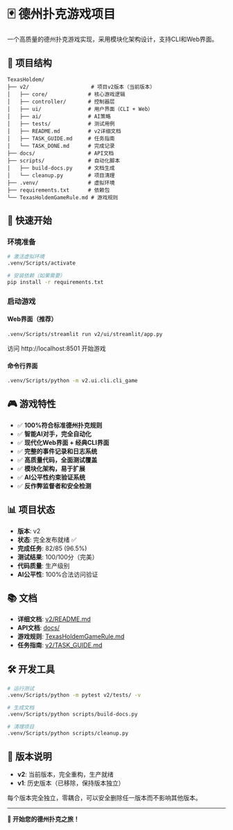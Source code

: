 # 🃏 德州扑克游戏项目

一个高质量的德州扑克游戏实现，采用模块化架构设计，支持CLI和Web界面。

## 📁 项目结构

```
TexasHoldem/
├── v2/                    # 项目v2版本（当前版本）
│   ├── core/             # 核心游戏逻辑
│   ├── controller/       # 控制器层
│   ├── ui/               # 用户界面（CLI + Web）
│   ├── ai/               # AI策略
│   ├── tests/            # 测试用例
│   ├── README.md         # v2详细文档
│   ├── TASK_GUIDE.md     # 任务指南
│   └── TASK_DONE.md      # 完成记录
├── docs/                 # API文档
├── scripts/              # 自动化脚本
│   ├── build-docs.py     # 文档生成
│   └── cleanup.py        # 项目清理
├── .venv/                # 虚拟环境
├── requirements.txt      # 依赖包
└── TexasHoldemGameRule.md # 游戏规则
```

## 🚀 快速开始

### 环境准备
```bash
# 激活虚拟环境
.venv/Scripts/activate

# 安装依赖（如果需要）
pip install -r requirements.txt
```

### 启动游戏

#### Web界面（推荐）
```bash
.venv/Scripts/streamlit run v2/ui/streamlit/app.py
```
访问 http://localhost:8501 开始游戏

#### 命令行界面
```bash
.venv/Scripts/python -m v2.ui.cli.cli_game
```

## 🎮 游戏特性

- ✅ **100%符合标准德州扑克规则**
- ✅ **智能AI对手，完全自动化**
- ✅ **现代化Web界面 + 经典CLI界面**
- ✅ **完整的事件记录和日志系统**
- ✅ **高质量代码，全面测试覆盖**
- ✅ **模块化架构，易于扩展**
- ✅ **AI公平性约束验证系统**
- ✅ **反作弊监督者和安全检测**

## 📊 项目状态

- **版本**: v2
- **状态**: 完全发布就绪 ✅
- **完成任务**: 82/85 (96.5%)
- **测试结果**: 100/100分（完美）
- **代码质量**: 生产级别
- **AI公平性**: 100%合法访问验证

## 📚 文档

- **详细文档**: [v2/README.md](v2/README.md)
- **API文档**: [docs/](docs/)
- **游戏规则**: [TexasHoldemGameRule.md](TexasHoldemGameRule.md)
- **任务指南**: [v2/TASK_GUIDE.md](v2/TASK_GUIDE.md)

## 🛠️ 开发工具

```bash
# 运行测试
.venv/Scripts/python -m pytest v2/tests/ -v

# 生成文档
.venv/Scripts/python scripts/build-docs.py

# 清理项目
.venv/Scripts/python scripts/cleanup.py
```

## 🎯 版本说明

- **v2**: 当前版本，完全重构，生产就绪
- **v1**: 历史版本（已移除，保持版本独立）

每个版本完全独立，零耦合，可以安全删除任一版本而不影响其他版本。

---

**🚀 开始您的德州扑克之旅！** 